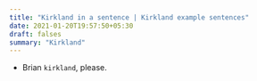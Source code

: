 ```yaml
---
title: "Kirkland in a sentence | Kirkland example sentences"
date: 2021-01-20T19:57:50+05:30
draft: falses
summary: "Kirkland"
---
```

- Brian `kirkland`, please.
                 
